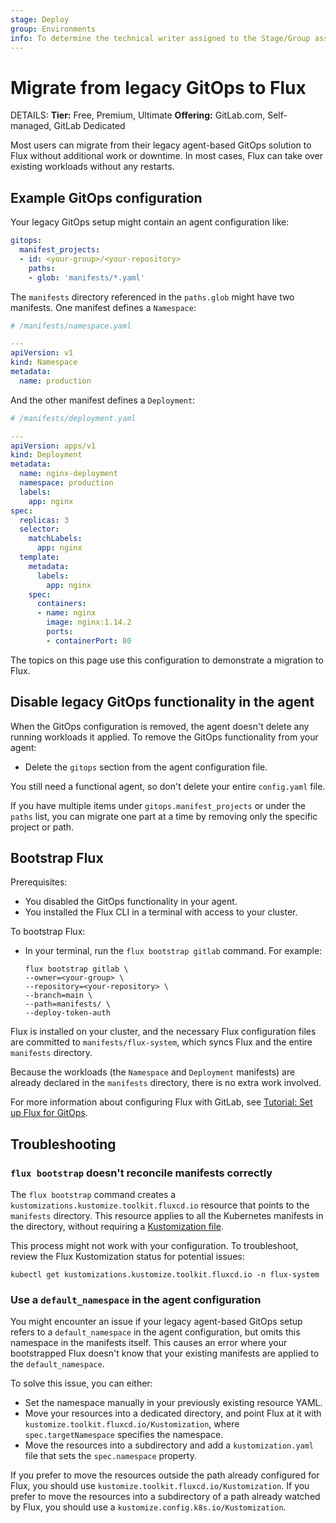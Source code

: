 ```yaml
---
stage: Deploy
group: Environments
info: To determine the technical writer assigned to the Stage/Group associated with this page, see https://handbook.gitlab.com/handbook/product/ux/technical-writing/#assignments
---
```


# Migrate from legacy GitOps to Flux

DETAILS:
**Tier:** Free, Premium, Ultimate
**Offering:** GitLab.com, Self-managed, GitLab Dedicated

Most users can migrate from their legacy agent-based GitOps solution
to Flux without additional work or downtime. In most cases, Flux can
take over existing workloads without any restarts.

## Example GitOps configuration

Your legacy GitOps setup might contain an agent configuration like:

```yaml
gitops:
  manifest_projects:
  - id: <your-group>/<your-repository>
    paths:
    - glob: 'manifests/*.yaml'
```

The `manifests` directory referenced in the `paths.glob` might have two
manifests. One manifest defines a `Namespace`:

```yaml
# /manifests/namespace.yaml

---
apiVersion: v1
kind: Namespace
metadata:
  name: production
```

And the other manifest defines a `Deployment`:

```yaml
# /manifests/deployment.yaml

---
apiVersion: apps/v1
kind: Deployment
metadata:
  name: nginx-deployment
  namespace: production
  labels:
    app: nginx
spec:
  replicas: 3
  selector:
    matchLabels:
      app: nginx
  template:
    metadata:
      labels:
        app: nginx
    spec:
      containers:
      - name: nginx
        image: nginx:1.14.2
        ports:
        - containerPort: 80
```

The topics on this page use this configuration to
demonstrate a migration to Flux.

## Disable legacy GitOps functionality in the agent

When the GitOps configuration is removed, the agent
doesn't delete any running workloads it applied.
To remove the GitOps functionality from your agent:

- Delete the `gitops` section from the agent configuration file.

You still need a functional agent,
so don't delete your entire `config.yaml` file.

If you have multiple items under `gitops.manifest_projects` or under the `paths` list, you can migrate one part at a time by removing only the specific project or path.

## Bootstrap Flux

Prerequisites:

- You disabled the GitOps functionality in your agent.
- You installed the Flux CLI in a terminal with access to your cluster.

To bootstrap Flux:

- In your terminal, run the `flux bootstrap gitlab` command. For example:

  ```shell
  flux bootstrap gitlab \
  --owner=<your-group> \
  --repository=<your-repository> \
  --branch=main \
  --path=manifests/ \
  --deploy-token-auth
  ```

Flux is installed on your cluster, and the necessary
Flux configuration files are committed to `manifests/flux-system`,
which syncs Flux and the entire `manifests` directory.

Because the workloads (the `Namespace` and `Deployment` manifests)
are already declared in the `manifests` directory, there is
no extra work involved.

For more information about configuring Flux with GitLab, see
[Tutorial: Set up Flux for GitOps](flux_tutorial.md).

## Troubleshooting

### `flux bootstrap` doesn't reconcile manifests correctly

The `flux bootstrap` command creates a `kustomizations.kustomize.toolkit.fluxcd.io`
resource that points to the `manifests` directory.
This resource applies to all the Kubernetes manifests in the directory,
without requiring a [Kustomization file](https://kubectl.docs.kubernetes.io/references/kustomize/glossary/#kustomization).

This process might not work with your configuration.
To troubleshoot, review the Flux Kustomization status for potential issues:

```shell
kubectl get kustomizations.kustomize.toolkit.fluxcd.io -n flux-system
```

### Use a `default_namespace` in the agent configuration

You might encounter an issue if your legacy agent-based GitOps setup
refers to a `default_namespace` in the agent configuration, but omits this
namespace in the manifests itself. This causes an error where
your bootstrapped Flux doesn't know that your existing manifests are applied
to the `default_namespace`.

To solve this issue, you can either:

- Set the namespace manually in your previously existing resource YAML.
- Move your resources into a dedicated directory, and point Flux at it with `kustomize.toolkit.fluxcd.io/Kustomization`, where `spec.targetNamespace` specifies the namespace.
- Move the resources into a subdirectory and add a `kustomization.yaml` file that sets the `spec.namespace` property.

If you prefer to move the resources outside the path already configured for Flux,
you should use `kustomize.toolkit.fluxcd.io/Kustomization`.
If you prefer to move the resources into a subdirectory of a path already watched by
Flux, you should use a `kustomize.config.k8s.io/Kustomization`.
